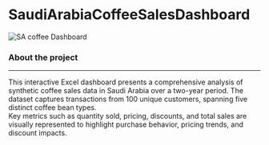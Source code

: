 # SaudiArabiaCoffeeSalesDashboard


![SA coffee Dashboard](https://github.com/user-attachments/assets/a41b775e-40bf-4952-a2e4-5e7bd2d90992)

### About the project
---
This interactive Excel dashboard presents a comprehensive analysis of synthetic coffee sales data in Saudi Arabia over a two-year period. The dataset captures transactions from 100 unique customers, spanning five distinct coffee bean types. <br>
Key metrics such as quantity sold, pricing, discounts, and total sales are visually represented to highlight purchase behavior, pricing trends, and discount impacts.


